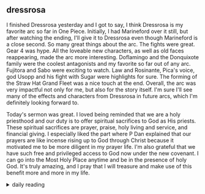 ## dressrosa

I finished Dressrosa yesterday and I got to say, I think Dressrosa is my favorite arc so far in One Piece. Initially, I had Marineford over it still, but after watching the ending, I'll give it to Dressrosa even though Marineford is a close second. So many great things about the arc. The fights were great. Gear 4 was hype. All the loveable new characters, as well as old faces reappearing, made the arc more interesting. Doflamingo and the Donquixote family were the coolest antagonists and my favorite so far out of any arc. Fujitora and Sabo were exciting to watch. Law and Rosinante, Pica's voice, god Usopp and his fight with Sugar were highlights for sure. The forming of the Straw Hat Grand Fleet was a nice touch at the end. Overall, the arc was very impactful not only for me, but also for the story itself. I'm sure I'll see many of the effects and characters from Dressrosa in future arcs, which I'm definitely looking forward to.

Today's sermon was great. I loved being reminded that we are a holy priesthood and our duty is to offer spiritual sacrifices to God as His priests. These spiritual sacrifices are prayer, praise, holy living and service, and financial giving. I especially liked the part where P Dan explained that our prayers are like incense rising up to God through Christ because it motivated me to be more diligent in my prayer life. I'm also grateful that we have such free and privileged access to God now under the new covenant. I can go into the Most Holy Place anytime and be in the presence of holy God. It's truly amazing, and I pray that I will treasure and make use of this benefit more and more in my life.

<details markdown="1">
<summary>daily reading</summary>

| {{ page.date | date: "%B %-d, %Y" }} |
| :-------------: |
| [Deut. 12; Ps. 97-98; Isa. 40; Rev. 10]({% link pages/_Bible/Bible-year-1.md %}) |
| [WCF 12; WLC 79-83; WSC 43-44]({% link pages/_reformed_standards/westminster-month-1.md %}) |
| [The Athanasian Creed](https://threeforms.org/the-athanasian-creed/) |

</details>